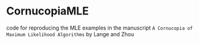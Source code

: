 # CornucopiaMLE
code for reproducing the MLE examples in the manuscript `A Cornucopia of Maximum Likelihood Algorithms` by Lange and Zhou
